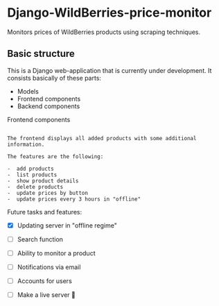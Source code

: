 
Django-WildBerries-price-monitor
===========================

Monitors prices of WildBerries products using scraping techniques.

Basic structure
---------------

This is a Django web-application that is currently under development. It
consists basically of these parts:

-  Models
-  Frontend components
-  Backend components


Frontend components
~~~~~~~~~~~~~~~~~~~

The frontend displays all added products with some additional
information.

The features are the following:

-  add products
-  list products
-  show product details
-  delete products
-  update prices by button
-  update prices every 3 hours in "offline"
~~~~~~~~~~~~~~~~~~~~~~~~~~~~~~~~~~~~~~~
Future tasks and features:
- [x] Updating server in "offline regime"
- [ ] Search function
- [ ] Ability to monitor a product
- [ ] Notifications via email
- [ ] Accounts for users
- [ ] Make a live server :tada:

